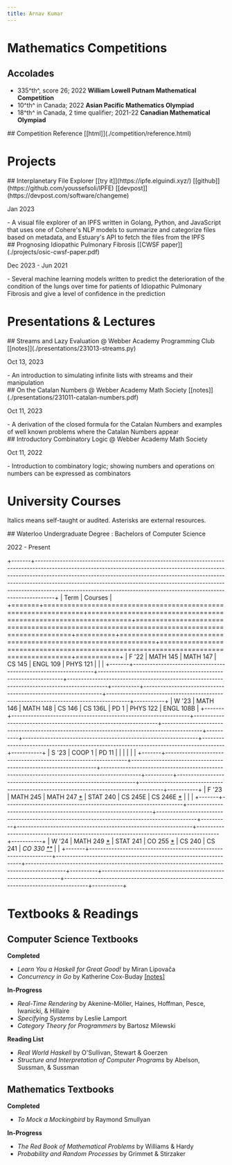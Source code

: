 ```yaml
---
title: Arnav Kumar
---
```


# Mathematics Competitions

## Accolades

- 335^th^, score 26; 2022 **William Lowell Putnam Mathematical Competition**
- 10^th^ in Canada; 2022 **Asian Pacific Mathematics Olympiad**
- 18^th^ in Canada, 2 time qualifier; 2021-22 **Canadian Mathematical Olympiad**

<hgroup>
## Competition Reference
[[html]](./competition/reference.html)
</hgroup>

# Projects

<hgroup>
## Interplanetary File Explorer
[[try it]](https://ipfe.elguindi.xyz/) [[github]](https://github.com/youssefsoli/IPFE) [[devpost]](https://devpost.com/software/changeme)
<p class="date">Jan 2023</p>
</hgroup>
- A visual file explorer of an IPFS written in Golang, Python, and JavaScript that uses one of Cohere's NLP models to summarize and categorize files based on metadata, and Estuary's API to fetch the files from the IPFS

<hgroup>
## Prognosing Idiopathic Pulmonary Fibrosis
[[CWSF paper]](./projects/osic-cwsf-paper.pdf)
<p class="date">Dec 2023 - Jun 2021</p>
</hgroup>
- Several machine learning models written to predict the deterioration of the condition of the lungs over time for patients of Idiopathic Pulmonary Fibrosis and give a level of confidence in the prediction

# Presentations & Lectures

<hgroup>
## Streams and Lazy Evaluation
@ Webber Academy Programming Club
[[notes]](./presentations/231013-streams.py)
<p class="date">Oct 13, 2023</p>
</hgroup>
- An introduction to simulating infinite lists with streams and their manipulation

<hgroup>
## On the Catalan Numbers
@ Webber Academy Math Society
[[notes]](./presentations/231011-catalan-numbers.pdf)
<p class="date">Oct 11, 2023</p>
</hgroup>
- A derivation of the closed formula for the Catalan Numbers and examples of well known problems where the Catalan Numbers appear

<hgroup>
## Introductory Combinatory Logic
@ Webber Academy Math Society
<p class="date">Oct 11, 2022</p>
</hgroup>
- Introduction to combinatory logic; showing numbers and operations on numbers can be expressed as combinators

# University Courses

Italics means self-taught or audited.
Asterisks are external resources.

<hgroup>
## Waterloo Undergraduate Degree
: Bachelors of Computer Science
<p class="date">2022 - Present</p>
</hgroup>

+-------+-------------------------------------------------------------------------------------------------------------------------------------------------------------------------------------------------------------------------------------------------------------------------------------------------------------------------------------------------------------------------------------------------------------+
| Term  | Courses                                                                                                                                                                                                                                                                                                                                                                                                     |
+=======+================================================================+=================================================================+============================================================================================+==========+===============================================================+======================================================================================+===========+
| F '22 | MATH 145                                                       | MATH 147                                                        | CS 145                                                                                     | ENGL 109 | PHYS 121                                                      |                                                                                      |           |
+-------+----------------------------------------------------------------+-----------------------------------------------------------------+--------------------------------------------------------------------------------------------+----------+---------------------------------------------------------------+--------------------------------------------------------------------------------------+-----------+
| W '23 | MATH 146                                                       | MATH 148                                                        | CS 146                                                                                     | CS 136L  | PD 1                                                          | PHYS 122                                                                             | ENGL 108B |
+-------+----------------------------------------------------------------+-----------------------------------------------------------------+--------------------------------------------------------------------------------------------+----------+---------------------------------------------------------------+--------------------------------------------------------------------------------------+-----------+
| S '23 | COOP 1                                                         | PD 11                                                           |                                                                                            |          |                                                               |                                                                                      |           |
+-------+----------------------------------------------------------------+-----------------------------------------------------------------+--------------------------------------------------------------------------------------------+----------+---------------------------------------------------------------+--------------------------------------------------------------------------------------+-----------+
| F '23 | MATH 245                                                       | MATH 247 [*](https://www.richardwu.ca/notes/math247-notes.pdf)  | STAT 240                                                                                   | CS 245E  | CS 246E [*](https://notes.sibeliusp.com/pdf/1189/cs246e.pdf)  |                                                                                      |           |
+-------+----------------------------------------------------------------+-----------------------------------------------------------------+--------------------------------------------------------------------------------------------+----------+---------------------------------------------------------------+--------------------------------------------------------------------------------------+-----------+
| W '24 | MATH 249 [*](https://melczer.ca/249/wagner_239_249_notes.pdf)  | STAT 241                                                        | CO 255 [*](https://csclub.uwaterloo.ca/~c2kent/LectureNotes/co255-1191/CO255_CKclass.pdf)  | CS 240   | CS 241                                                        | *CO 330 [*](https://melczer.ca/330/WagnerNotes.pdf)[*](https://enumeration.ca/)*     |           |
+-------+----------------------------------------------------------------+-----------------------------------------------------------------+--------------------------------------------------------------------------------------------+----------+---------------------------------------------------------------+--------------------------------------------------------------------------------------+-----------+

# Textbooks & Readings

## Computer Science Textbooks

**Completed**

- *Learn You a Haskell for Great Good!* by Miran Lipovača
- *Concurrency in Go* by Katherine Cox-Buday [[notes]](./readings/concurrency-in-go/notes.pdf)

**In-Progress**

- *Real-Time Rendering* by Akenine-Möller, Haines, Hoffman, Pesce, Iwanicki, & Hillaire
- *Specifying Systems* by Leslie Lamport
- *Category Theory for Programmers* by Bartosz Milewski

**Reading List**

- *Real World Haskell* by O'Sullivan, Stewart & Goerzen
- *Structure and Interpretation of Computer Programs* by Abelson, Sussman, & Sussman

## Mathematics Textbooks

**Completed**

- *To Mock a Mockingbird* by Raymond Smullyan

**In-Progress**

- *The Red Book of Mathematical Problems* by Williams & Hardy
- *Probability and Random Processes* by Grimmet & Stirzaker

